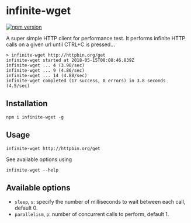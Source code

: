 # infinite-wget

[![npm version](https://badge.fury.io/js/infinite-wget.svg)](https://badge.fury.io/js/infinite-wget)

A super simple HTTP client for performance test. It performs infinite HTTP calls on a given url until CTRL+C is pressed...

    > infinite-wget http://httpbin.org/get
    infinite-wget started at 2018-05-15T08:08:46.839Z
    infinite-wget ... 4 (3.90/sec)
    infinite-wget ... 9 (4.86/sec)
    infinite-wget ... 14 (4.88/sec)
    infinite-wget completed (17 success, 0 errors) in 3.8 seconds (4.5/sec)

## Installation

    npm i infinite-wget -g

## Usage

    infinite-wget http://httpbin.org/get

See available options using

    infinite-wget --help

## Available options

- `sleep`, `s`: specify the number of milliseconds to wait between each call, default 0.
- `parallelism`, `p`: number of concurrent calls to perform, default 1.
